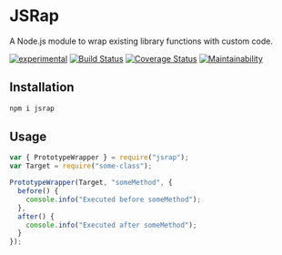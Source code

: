 # JSRap

A Node.js module to wrap existing library functions with custom code.

[![experimental](http://badges.github.io/stability-badges/dist/experimental.svg)](http://github.com/badges/stability-badges) [![Build Status](https://travis-ci.org/theBenForce/function-wrapper.svg?branch=master)](https://travis-ci.org/theBenForce/function-wrapper) [![Coverage Status](https://coveralls.io/repos/github/theBenForce/function-wrapper/badge.svg?branch=master)](https://coveralls.io/github/theBenForce/function-wrapper?branch=master) [![Maintainability](https://api.codeclimate.com/v1/badges/71adf292542d035db4ea/maintainability)](https://codeclimate.com/github/theBenForce/function-wrapper/maintainability)

## Installation

```sh
npm i jsrap
```

## Usage

```javascript
var { PrototypeWrapper } = require("jsrap");
var Target = require("some-class");

PrototypeWrapper(Target, "someMethod", {
  before() {
    console.info("Executed before someMethod");
  },
  after() {
    console.info("Executed after someMethod");
  }
});
```
